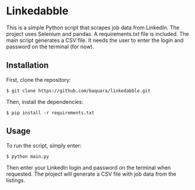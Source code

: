 # Linkedabble

This is a simple Python script that scrapes job data from LinkedIn. The project uses Selenium and pandas. A requirements.txt file is included. The main script generates a CSV file. It needs the user to enter the login and password on the terminal (for now).

## Installation

First, clone the repository:

```
$ git clone https://github.com/baquara/linkedabble.git
```

Then, install the dependencies:

```
$ pip install -r requirements.txt
```

## Usage

To run the script, simply enter:

```
$ python main.py
```
Then enter your LinkedIn login and password on the terminal when requested.
The project will generate a CSV file with job data from the listings.
